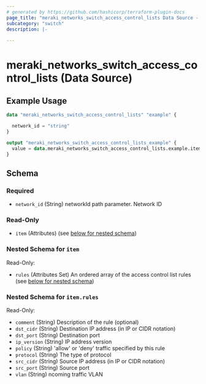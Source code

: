 ```yaml
---
# generated by https://github.com/hashicorp/terraform-plugin-docs
page_title: "meraki_networks_switch_access_control_lists Data Source - terraform-provider-meraki"
subcategory: "switch"
description: |-
  
---
```


# meraki_networks_switch_access_control_lists (Data Source)



## Example Usage

```terraform
data "meraki_networks_switch_access_control_lists" "example" {

  network_id = "string"
}

output "meraki_networks_switch_access_control_lists_example" {
  value = data.meraki_networks_switch_access_control_lists.example.item
}
```

<!-- schema generated by tfplugindocs -->
## Schema

### Required

- `network_id` (String) networkId path parameter. Network ID

### Read-Only

- `item` (Attributes) (see [below for nested schema](#nestedatt--item))

<a id="nestedatt--item"></a>
### Nested Schema for `item`

Read-Only:

- `rules` (Attributes Set) An ordered array of the access control list rules (see [below for nested schema](#nestedatt--item--rules))

<a id="nestedatt--item--rules"></a>
### Nested Schema for `item.rules`

Read-Only:

- `comment` (String) Description of the rule (optional)
- `dst_cidr` (String) Destination IP address (in IP or CIDR notation)
- `dst_port` (String) Destination port
- `ip_version` (String) IP address version
- `policy` (String) 'allow' or 'deny' traffic specified by this rule
- `protocol` (String) The type of protocol
- `src_cidr` (String) Source IP address (in IP or CIDR notation)
- `src_port` (String) Source port
- `vlan` (String) ncoming traffic VLAN
